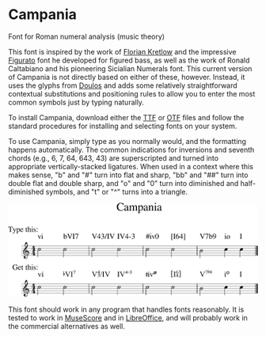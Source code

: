 # Campania
Font for Roman numeral analysis (music theory)

This font is inspired by the work of [Florian Kretlow](https://github.com/fkretlow)
and the impressive [Figurato](https://github.com/fkretlow/figurato) font he developed for figured bass,
as well as the work of Ronald Caltabiano and his pioneering Sicialian Numerals font.
This current version of Campania is not directly based on either of these, however.
Instead, it uses the glyphs from [Doulos](https://software.sil.org/doulos/)
and adds some relatively straightforward contextual substitutions and positioning rules
to allow you to enter the most common symbols just by typing naturally.

To install Campania, download either the [TTF](Campania.ttf?raw=true) or [OTF](Campania.otf?raw=true) files
and follow the standard procedures for installing and selecting fonts on your system.

To use Campania, simply type as you normally would, and the formatting happens automatically.
The common indications for inversions and seventh chords (e.g., 6, 7, 64, 643, 43)
are superscripted and turned into appropriate vertically-stacked ligatures.
When used in a context where this makes sense,
"b" and "#" turn into flat and sharp,
"bb" and "##" turn into double flat and double sharp, and
"o" and "0" turn into diminished and half-diminished symbols,
and "t" or "^" turns into a triangle.

![Campania](Campania.png?raw=true)

This font should work in any program that handles fonts reasonably.
It is tested to work in [MuseScore](https://musescore.org) and in [LibreOffice](https://www.libreoffice.org/),
and will probably work in the commercial alternatives as well.
